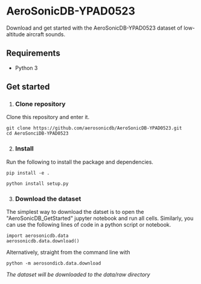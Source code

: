 # AeroSonicDB-YPAD0523
Download and get started with the AeroSonicDB-YPAD0523 dataset of low-altitude aircraft sounds.

## Requirements
- Python 3

## Get started
1. ### Clone repository
Clone this repository and enter it.
```
git clone https://github.com/aerosonicdb/AeroSonicDB-YPAD0523.git
cd AeroSonciDB-YPAD0523
```
2. ### Install
Run the following to install the package and dependencies.
```
pip install -e .

python install setup.py
```
3. ### Download the dataset
The simplest way to download the datset is to open the "AeroSonicDB_GetStarted" jupyter notebook and run all cells. Similarly, you can use the following lines of code in a python script or notebook.
```
import aerosonicdb.data
aerosonicdb.data.download()
```
Alternatively, straight from the command line with
```
python -m aerosondicb.data.download
```
*The dataset will be downloaded to the data/raw directory*

